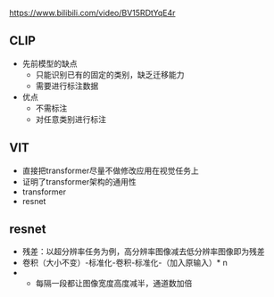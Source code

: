 https://www.bilibili.com/video/BV15RDtYqE4r
## CLIP
- 先前模型的缺点
	- 只能识别已有的固定的类别，缺乏迁移能力
	- 需要进行标注数据
- 优点
	- 不需标注
	- 对任意类别进行标注
## VIT
- 直接把transformer尽量不做修改应用在视觉任务上
- 证明了transformer架构的通用性
- transformer
- resnet
## resnet
- 残差：以超分辨率任务为例，高分辨率图像减去低分辨率图像即为残差
- 卷积（大小不变）-标准化-卷积-标准化-（加入原输入）* n
- + 每隔一段都让图像宽度高度减半，通道数加倍
